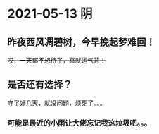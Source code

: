 # 2021-05-13 阴
## 昨夜西风凋碧树，今早挽起梦难回！
~~哎，一天都不想待了，真就运气背！~~
## 是否还有选择？
守了好几天，就没问题，烦死了。。。
### 可能是最近的小雨让大佬忘记我这垃圾吧。。。
